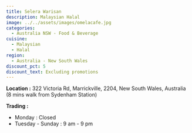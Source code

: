 ```yaml
---
title: Selera Warisan
description: Malaysian Halal
image: ../../assets/images/omelacafe.jpg
categories:
  - Australia NSW - Food & Beverage
cuisine:
  - Malaysian
  - Halal
region:
  - Australia - New South Wales
discount_pct: 5
discount_text: Excluding promotions
---
```

**Location :** 322 Victoria Rd, Marrickville, 2204, New South Wales, Australia\
(8 mins walk from Sydenham Station)

**Trading :** 

* Monday : Closed
* Tuesday - Sunday : 9 am - 9 pm
